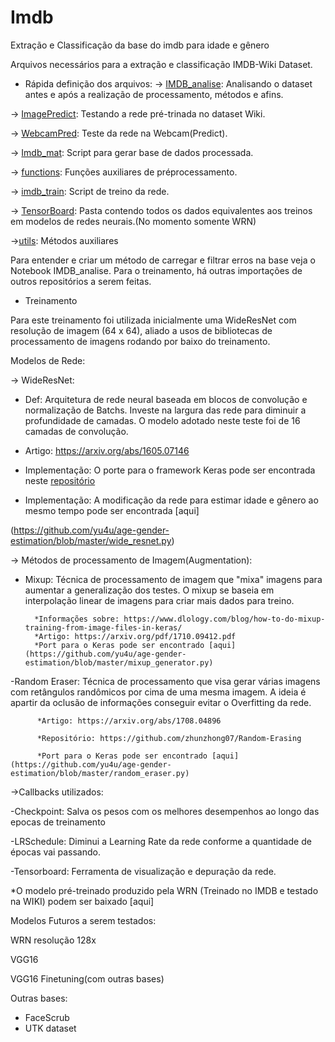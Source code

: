 # Imdb
Extração e Classificação da base do imdb para idade e gênero




Arquivos necessários para a extração e classificação IMDB-Wiki Dataset.

- Rápida definição dos arquivos:
-> [IMDB_analise](https://github.com/Brunogomes97/Imdb/blob/master/IMDB_Analise.ipynb): Analisando o dataset antes e após a realização de processamento, métodos e afins.

-> [ImagePredict](https://github.com/Brunogomes97/Imdb/blob/master/ImagePredict%20.ipynb): Testando a rede pré-trinada no dataset Wiki.

-> [WebcamPred](https://github.com/Brunogomes97/Imdb/blob/master/WebcamPred.py): Teste da rede na Webcam(Predict).

-> [Imdb_mat](https://github.com/Brunogomes97/Imdb/blob/master/imdb_mat.py): Script para gerar base de dados processada.

-> [functions](https://github.com/Brunogomes97/Imdb/blob/master/functions.py): Funções auxiliares de préprocessamento.

-> [imdb_train](https://github.com/Brunogomes97/Imdb/blob/master/imdb_train.py): Script de treino da rede.

-> [TensorBoard](https://github.com/Brunogomes97/Imdb/tree/master/Tensorboard): Pasta contendo todos os dados equivalentes aos treinos em modelos de redes neurais.(No momento somente WRN)

->[utils](https://github.com/Brunogomes97/Imdb/blob/master/utils.py): Métodos auxiliares


Para entender e criar um método de carregar e filtrar erros na base veja o Notebook IMDB_analise. Para o treinamento, há outras importações de outros repositórios a serem feitas.

 - Treinamento
 
 Para este treinamento foi utilizada inicialmente uma WideResNet com resolução de imagem (64 x 64), aliado a usos de bibliotecas de processamento de imagens rodando por baixo do treinamento. 
 
 Modelos de Rede:
 
-> WideResNet: 
  - Def: Arquitetura de rede neural baseada em blocos de convolução e normalização de Batchs. Investe na largura das rede para diminuir a profundidade de camadas. O modelo adotado neste teste foi de 16 camadas de convolução.
  
  - Artigo: https://arxiv.org/abs/1605.07146
  
  - Implementação: O porte para o framework Keras pode ser encontrada neste [repositório](https://github.com/asmith26/wide_resnets_keras)
  - Implementação: A modificação da rede para estimar idade e gênero ao mesmo tempo pode ser encontrada [aqui]
  
 (https://github.com/yu4u/age-gender-estimation/blob/master/wide_resnet.py)
  
  
-> Métodos de processamento de Imagem(Augmentation):
  - Mixup: Técnica de processamento de imagem que "mixa" imagens para aumentar a generalização dos testes. O mixup se baseia em interpolação linear de imagens para criar mais dados para treino.
  
          *Informações sobre: https://www.dlology.com/blog/how-to-do-mixup-training-from-image-files-in-keras/  
          *Artigo: https://arxiv.org/pdf/1710.09412.pdf
          *Port para o Keras pode ser encontrado [aqui](https://github.com/yu4u/age-gender-estimation/blob/master/mixup_generator.py)
  
  -Random Eraser: Técnica de processamento que visa gerar várias imagens com retângulos randômicos por cima de uma mesma imagem. A ideia é apartir da oclusão de informações conseguir evitar o Overfitting da rede.
  
          *Artigo: https://arxiv.org/abs/1708.04896
          
          *Repositório: https://github.com/zhunzhong07/Random-Erasing
          
          *Port para o Keras pode ser encontrado [aqui](https://github.com/yu4u/age-gender-estimation/blob/master/random_eraser.py)
          
->Callbacks utilizados:

   -Checkpoint: Salva os pesos com os melhores desempenhos ao longo das epocas de treinamento
   
   -LRSchedule: Diminui a Learning Rate da rede conforme a quantidade de épocas vai passando.
   
   -Tensorboard: Ferramenta de visualização e depuração da rede.
   
*O modelo pré-treinado produzido pela WRN (Treinado no IMDB e testado na WIKI) podem ser baixado [aqui]


Modelos Futuros a serem testados:

  WRN resolução 128x
  
  VGG16
  
  VGG16 Finetuning(com outras bases)
  
Outras bases:

- FaceScrub
- UTK dataset

          
  





